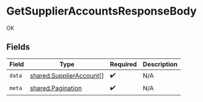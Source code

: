 # GetSupplierAccountsResponseBody

OK


## Fields

| Field                                                                     | Type                                                                      | Required                                                                  | Description                                                               |
| ------------------------------------------------------------------------- | ------------------------------------------------------------------------- | ------------------------------------------------------------------------- | ------------------------------------------------------------------------- |
| `data`                                                                    | [shared.SupplierAccount](../../../sdk/models/shared/supplieraccount.md)[] | :heavy_check_mark:                                                        | N/A                                                                       |
| `meta`                                                                    | [shared.Pagination](../../../sdk/models/shared/pagination.md)             | :heavy_check_mark:                                                        | N/A                                                                       |